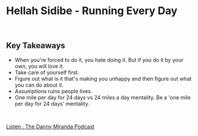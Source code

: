 # Hellah Sidibe - Running Every Day 
<br>

## Key Takeaways <br>

* When you're forced to do it, you hate doing it. But if you do it by your own, you will love it.
* Take care of yourself first.
* Figure out what is it that's making you unhappy and then figure out what you can do about it.
* Assumptions ruins people lives.
* One mile per day for 24 days vs 24 miles a day mentality. Be a 'one mile per day for 24 days' mentality.

<br>

[Listen : The Danny Miranda Podcast](https://dannymiranda.com/042-hellah-sidibe/)

